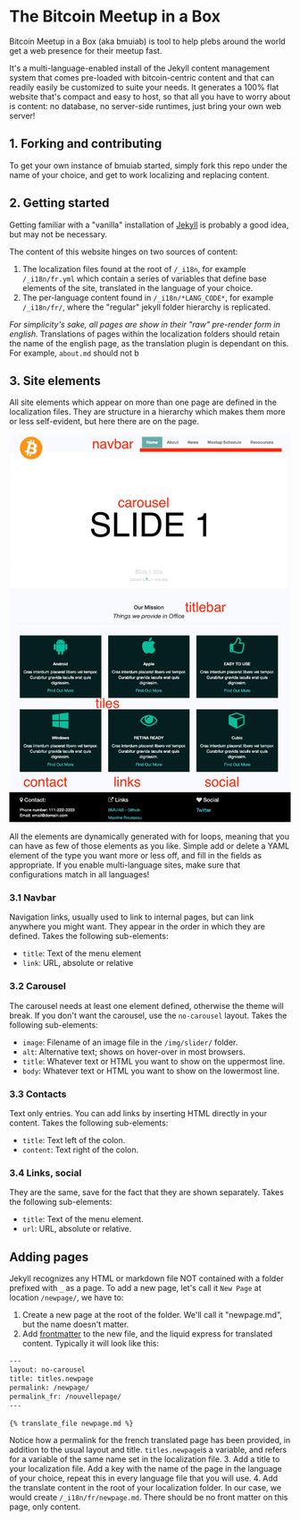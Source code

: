 # The Bitcoin Meetup in a Box #

Bitcoin Meetup in a Box (aka bmuiab) is tool to help plebs around the world get a web presence for their meetup fast.

It's a multi-language-enabled install of the Jekyll content management system that comes pre-loaded with bitcoin-centric content and that can readily easily be customized to suite your needs. It generates a 100% flat website that's compact and easy to host, so that all you have to worry about is content: no database, no server-side runtimes, just bring your own web server!

## 1. Forking and contributing ##

To get your own instance of bmuiab started, simply fork this repo under the name of your choice, and get to work localizing and replacing content.

## 2. Getting started ##

Getting familiar with a "vanilla" installation of [Jekyll](http://jekyllrb.com) is probably a good idea, but may not be necessary.

The content of this website hinges on two sources of content:

1. The localization files found at the root of `/_i18n`, for example `/_i18n/fr.yml` which contain a series of variables that define base elements of the site, translated in the language of your choice.  
2. The per-language content found in `/_i18n/*LANG_CODE*`, for example  `/_i18n/fr/`, where the "regular" jekyll folder hierarchy is replicated.

*For simplicity's sake, all pages are show in their "raw" pre-render form in english.* Translations of pages within the localization folders should retain the name of the english page, as the translation plugin is dependant on this. For example, `about.md` should not b

## 3. Site elements ##

All site elements which appear on more than one page are defined in the localization files. They are structure in a hierarchy which makes them more or less self-evident, but here there are on the page.

![Site elements identified](/_README-ASSETS/site-elements.png)

All the elements are dynamically generated with for loops, meaning that you can have as few of those elements as you like.  Simple add or delete a YAML element of the type you want more or less off, and fill in the fields as appropriate. If you enable multi-language sites, make sure that configurations match in all languages!

### 3.1 Navbar ###
Navigation links, usually used to link to internal pages, but can link anywhere you might want. They appear in the order in which they are defined. Takes the following sub-elements:

 * `title`: Text of the menu element
 * `link`: URL, absolute or relative

### 3.2 Carousel ###
The carousel needs at least one element defined, otherwise the theme will break. If you don't want the carousel, use the `no-carousel` layout. Takes the following sub-elements:

 * `image`: Filename of an image file in the `/img/slider/` folder.
 * `alt`: Alternative text; shows on hover-over in most browsers.
 * `title`: Whatever text or HTML you want to show on the uppermost line.
 * `body`: Whatever text or HTML you want to show on the lowermost line.

### 3.3 Contacts ###

Text only entries. You can add links by inserting HTML directly in your content. Takes the following sub-elements:

 * `title`: Text left of the colon.
 * `content`:  Text right of the colon.

 ### 3.4 Links, social ###

 They are the same, save for the fact that they are shown separately. Takes the following sub-elements:

  * `title`: Text of the menu element.
  * `url`: URL, absolute or relative.

## Adding pages ##

Jekyll recognizes any HTML or markdown file NOT contained with a folder prefixed with `_` as a page. To add a new page, let's call it `New Page` at location `/newpage/`, we have to:

1. Create a new page at the root of the folder. We'll call it "newpage.md", but the name doesn't matter.
2. Add [frontmatter](https://jekyllrb.com/docs/front-matter/) to the new file, and the liquid express for translated content. Typically it will look like this:
```
---
layout: no-carousel
title: titles.newpage
permalink: /newpage/
permalink_fr: /nouvellepage/
---

{% translate_file newpage.md %}
```
Notice how a permalink for the french translated page has been provided, in addition to the usual layout and title. `titles.newpage`is a variable, and refers for a variable of the same name set in the localization file.
3. Add a title to your localization file. Add a key with the name of the page in the language of your choice, repeat this in every language file that you will use.
4. Add the translate content in the root of your localization folder. In our case, we would create `/_i18n/fr/newpage.md`. There should be no front matter on this page, only content.  
